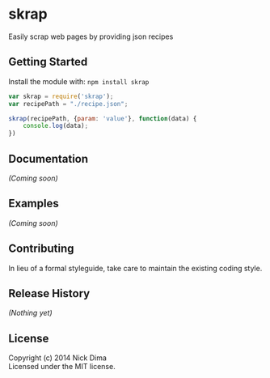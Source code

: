 # skrap

Easily scrap web pages by providing json recipes

## Getting Started
Install the module with: `npm install skrap`

```javascript
var skrap = require('skrap');
var recipePath = "./recipe.json";

skrap(recipePath, {param: 'value'}, function(data) {
  	console.log(data);
})
```

## Documentation
_(Coming soon)_

## Examples
_(Coming soon)_

## Contributing
In lieu of a formal styleguide, take care to maintain the existing coding style.

## Release History
_(Nothing yet)_

## License
Copyright (c) 2014 Nick Dima  
Licensed under the MIT license.
